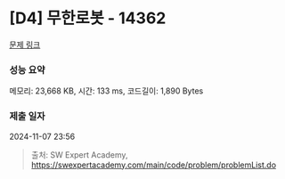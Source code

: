 # [D4] 무한로봇 - 14362 

[문제 링크](https://swexpertacademy.com/main/code/problem/problemDetail.do?contestProbId=AYCne646vKQDFARx) 

### 성능 요약

메모리: 23,668 KB, 시간: 133 ms, 코드길이: 1,890 Bytes

### 제출 일자

2024-11-07 23:56



> 출처: SW Expert Academy, https://swexpertacademy.com/main/code/problem/problemList.do